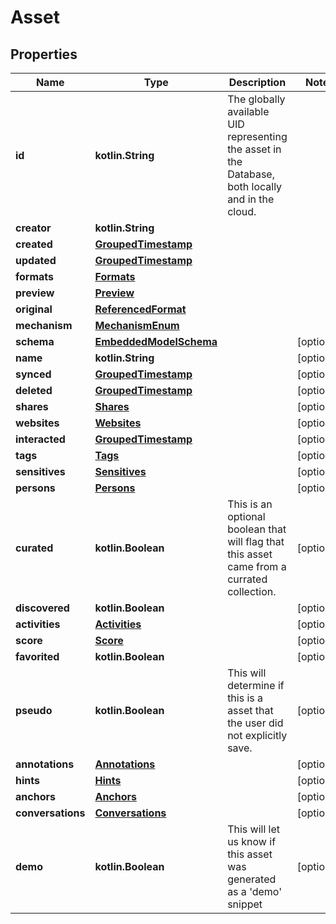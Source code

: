 
# Asset

## Properties
Name | Type | Description | Notes
------------ | ------------- | ------------- | -------------
**id** | **kotlin.String** | The globally available UID representing the asset in the Database, both locally and in the cloud. | 
**creator** | **kotlin.String** |  | 
**created** | [**GroupedTimestamp**](GroupedTimestamp) |  | 
**updated** | [**GroupedTimestamp**](GroupedTimestamp) |  | 
**formats** | [**Formats**](Formats) |  | 
**preview** | [**Preview**](Preview) |  | 
**original** | [**ReferencedFormat**](ReferencedFormat) |  | 
**mechanism** | [**MechanismEnum**](MechanismEnum) |  | 
**schema** | [**EmbeddedModelSchema**](EmbeddedModelSchema) |  |  [optional]
**name** | **kotlin.String** |  |  [optional]
**synced** | [**GroupedTimestamp**](GroupedTimestamp) |  |  [optional]
**deleted** | [**GroupedTimestamp**](GroupedTimestamp) |  |  [optional]
**shares** | [**Shares**](Shares) |  |  [optional]
**websites** | [**Websites**](Websites) |  |  [optional]
**interacted** | [**GroupedTimestamp**](GroupedTimestamp) |  |  [optional]
**tags** | [**Tags**](Tags) |  |  [optional]
**sensitives** | [**Sensitives**](Sensitives) |  |  [optional]
**persons** | [**Persons**](Persons) |  |  [optional]
**curated** | **kotlin.Boolean** | This is an optional boolean that will flag that this asset came from a currated collection. |  [optional]
**discovered** | **kotlin.Boolean** |  |  [optional]
**activities** | [**Activities**](Activities) |  |  [optional]
**score** | [**Score**](Score) |  |  [optional]
**favorited** | **kotlin.Boolean** |  |  [optional]
**pseudo** | **kotlin.Boolean** | This will determine if this is a asset that the user did not explicitly save. |  [optional]
**annotations** | [**Annotations**](Annotations) |  |  [optional]
**hints** | [**Hints**](Hints) |  |  [optional]
**anchors** | [**Anchors**](Anchors) |  |  [optional]
**conversations** | [**Conversations**](Conversations) |  |  [optional]
**demo** | **kotlin.Boolean** | This will let us know if this asset was generated as a &#39;demo&#39; snippet |  [optional]



